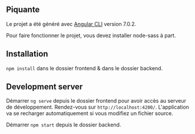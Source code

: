 ## Piquante

Le projet a été généré avec [Angular CLI](https://github.com/angular/angular-cli) version 7.0.2.

Pour faire fonctionner le projet, vous devez installer node-sass à part.

## Installation 

`npm install` dans le dossier frontend & dans le dossier backend.


## Development server

Démarrer `ng serve` depuis le dossier frontend pour avoir accès au serveur de développement. Rendez-vous sur `http://localhost:4200/`. L'application va se recharger automatiquement si vous modifiez un fichier source.

Démarrer `npm start` depuis le dossier backend.